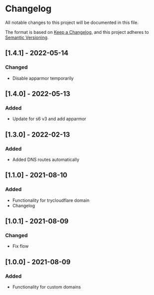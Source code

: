 # Changelog

All notable changes to this project will be documented in this file.

The format is based on [Keep a Changelog][keepachangelog],
and this project adheres to [Semantic Versioning][semver].

## [1.4.1] - 2022-05-14

### Changed

- Disable apparmor temporarily

## [1.4.0] - 2022-05-13

### Added

- Update for s6 v3 and add apparmor

## [1.3.0] - 2022-02-13

### Added

- Added DNS routes automatically

## [1.1.0] - 2021-08-10

### Added

- Functionality for trycloudflare domain
- Changelog

## [1.0.1] - 2021-08-09

### Changed

- Fix flow

## [1.0.0] - 2021-08-09

### Added

- Functionality for custom domains

[semver]: https://semver.org/spec/v2.0.0.html
[keepachangelog]: https://keepachangelog.com/en/1.0.0/
